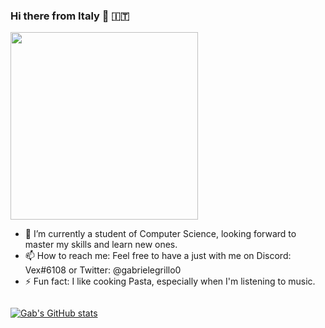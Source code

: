 ### Hi there from Italy 👋 :it:

<img src="https://i.giphy.com/media/KPWe0UMX3SoTPCxMzx/giphy.webp" alt="" width="300"/>

- 🌱 I’m currently a student of Computer Science, looking forward to master my skills and learn new ones.
- 📫 How to reach me: Feel free to have a just with me on Discord: Vex#6108 or Twitter: @gabrielegrillo0
- ⚡ Fun fact: I like cooking Pasta, especially when I'm listening to music.

<img src="https://komarev.com/ghpvc/?username=gabrielegrillo&style=flat-square&color=blue" alt=""/>

[![Gab's GitHub stats](https://github-readme-stats.vercel.app/api?username=gabrielegrillo&count_private=true&theme=dark&show_icons=true)](https://github.com/gabrielegrillo/)
